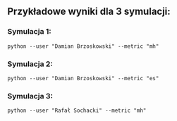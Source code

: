 ## Przykładowe wyniki dla 3 symulacji:

### Symulacja 1:
`python --user "Damian Brzoskowski" --metric "mh"`

### Symulacja 2:
`python --user "Damian Brzoskowski" --metric "es"`

### Symulacja 3:
`python --user "Rafał Sochacki" --metric "mh"`

